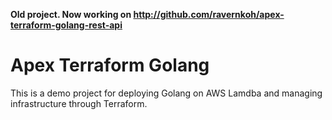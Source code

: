 **Old project. Now working on http://github.com/ravernkoh/apex-terraform-golang-rest-api**

# Apex Terraform Golang
This is a demo project for deploying Golang on AWS Lamdba and managing infrastructure through Terraform.
